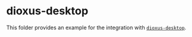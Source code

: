 # dioxus-desktop

This folder provides an example for the integration with [`dioxus-desktop`].

[`dioxus-desktop`]: https://crates.io/crates/dioxus-desktop
